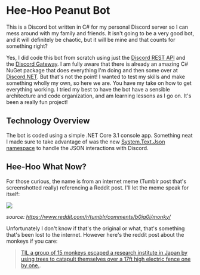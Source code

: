 # Hee-Hoo Peanut Bot
This is a Discord bot written in C# for my personal Discord server so I can mess around with my family and friends. It isn't going to be a very good bot, and it will definitely be chaotic, but it will be mine and that counts for something right?

Yes, I did code this bot from scratch using just the [Discord REST API](https://discord.com/developers/docs/reference#api-reference) and the [Discord Gateway](https://discord.com/developers/docs/topics/gateway). I am fully aware that there is already an amazing C# NuGet package that does everything I'm doing and then some over at [Discord.NET](https://github.com/discord-net/Discord.Net). But that's not the point! I wanted to test my skills and make something wholly my own, so here we are. You have my take on how to get everything working. I tried my best to have the bot have a sensible architecture and code organization, and am learning lessons as I go on. It's been a really fun project!

## Technology Overview
The bot is coded using a simple .NET Core 3.1 console app. Something neat I made sure to take advantage of was the new [System.Text.Json namespace](https://devblogs.microsoft.com/dotnet/try-the-new-system-text-json-apis/) to handle the JSON interactions with Discord.

## Hee-Hoo What Now?
For those curious, the name is from an internet meme (Tumblr post that's screenshotted really) referencing a Reddit post. I'll let the meme speak for itself:

![](https://i.redd.it/3wocnzuootl21.png)

_source: https://www.reddit.com/r/tumblr/comments/b0ia0i/monky/_

Unfortunately I don't know if that's the original or what, that's something that's been lost to the internet. However here's the reddit post about the monkeys if you care: 
> [TIL a group of 15 monkeys escaped a research institute in Japan by using trees to catapult themselves over a 17ft high electric fence one by one.](https://www.reddit.com/r/todayilearned/comments/7qsikv/til_a_group_of_15_monkeys_escaped_a_research/).
